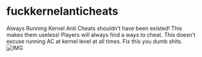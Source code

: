 # fuckkernelanticheats
Always Running Kernel Anti Cheats shouldn't have been existed! This makes them useless! Players will always find a ways to cheat. This doesn't excuse running AC at kernel level at all times. Fix this you dumb shits.
![IMG](https://raw.githubusercontent.com/ny4rlk0/fuckkernelanticheats/refs/heads/main/picture.png)

